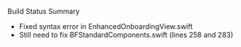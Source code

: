Build Status Summary
- Fixed syntax error in EnhancedOnboardingView.swift
- Still need to fix BFStandardComponents.swift (lines 258 and 283)
